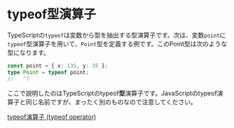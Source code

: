 # typeof型演算子

TypeScriptの`typeof`は変数から型を抽出する型演算子です。次は、変数`point`に`typeof`型演算子を用いて、`Point`型を定義する例です。このPoint型は次のような型になります。

```ts twoslash
const point = { x: 135, y: 35 };
type Point = typeof point;
//   ^?
```

ここで説明したのはTypeScriptのtypeof**型**演算子です。JavaScriptのtypeof演算子と同じ名前ですが、まったく別のものなので注意してください。

[typeof演算子 (typeof operator)](../values-types-variables/typeof-operator.md)

